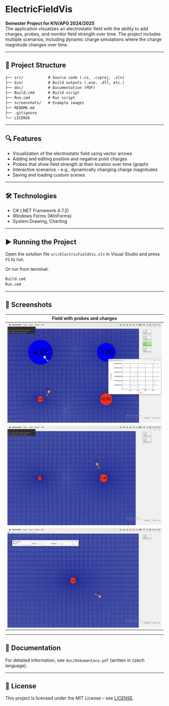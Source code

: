 # ElectricFieldVis

**Semester Project for KIV/APG 2024/2025**  
The application visualizes an electrostatic field with the ability to add charges, probes, and monitor field strength over time. The project includes multiple scenarios, including dynamic charge simulations where the charge magnitude changes over time.

---

## 📁 Project Structure

```
├── src/           # Source code (.cs, .csproj, .sln)
├── bin/           # Build outputs (.exe, .dll, etc.)
├── doc/           # Documentation (PDF)
├── Build.cmd      # Build script
├── Run.cmd        # Run script
├── screenshots/   # Example images
├── README.md
├── .gitignore
└── LICENSE
```

---

## 🔍 Features

- Visualization of the electrostatic field using vector arrows
- Adding and editing positive and negative point charges
- Probes that show field strength at their location over time (graph)
- Interactive scenarios – e.g., dynamically changing charge magnitudes
- Saving and loading custom scenes

---

## 🛠 Technologies

- C# (.NET Framework 4.7.2)
- Windows Forms (WinForms)
- System.Drawing, Charting

---

## ▶️ Running the Project

Open the solution file `src/ElectricFieldVis.sln` in Visual Studio and press `F5` to run.

Or run from terminal:
```bash
Build.cmd
Run.cmd
```

---

## 📸 Screenshots

| Field with probes and charges |
|-------------------------------|
| ![Screenshot 1](screenshots/image_1.JPG) |
| ![Screenshot 2](screenshots/image_2.JPG) |
| ![Screenshot 3](screenshots/image_3.JPG) |

---

## 📄 Documentation

For detailed information, see `doc/Dokumentace.pdf` (written in czech language).

---

## 📄 License

This project is licensed under the MIT License – see [LICENSE](LICENSE).
